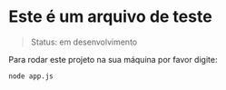 # Este é um arquivo de teste

> Status: em desenvolvimento

Para rodar este projeto na sua máquina por favor digite:
```
node app.js